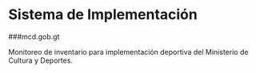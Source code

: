 Sistema de Implementación
========================

###mcd.gob.gt

Monitoreo de inventario para implementación deportiva del Ministerio de Cultura y Deportes.
